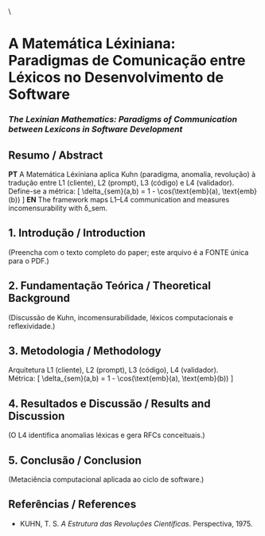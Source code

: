 \
# A Matemática Léxiniana: Paradigmas de Comunicação entre Léxicos no Desenvolvimento de Software
### *The Lexinian Mathematics: Paradigms of Communication between Lexicons in Software Development*

## Resumo / Abstract
**PT** A Matemática Léxiniana aplica Kuhn (paradigma, anomalia, revolução) à tradução entre L1 (cliente), L2 (prompt), L3 (código) e L4 (validador). Define-se a métrica:
\[
\delta_{sem}(a,b) = 1 - \cos(\text{emb}(a), \text{emb}(b))
\]
**EN** The framework maps L1–L4 communication and measures incomensurability with δ_sem.

## 1. Introdução / Introduction
(Preencha com o texto completo do paper; este arquivo é a FONTE única para o PDF.)

## 2. Fundamentação Teórica / Theoretical Background
(Discussão de Kuhn, incomensurabilidade, léxicos computacionais e reflexividade.)

## 3. Metodologia / Methodology
Arquitetura L1 (cliente), L2 (prompt), L3 (código), L4 (validador).  
Métrica:
\[
\delta_{sem}(a,b) = 1 - \cos(\text{emb}(a), \text{emb}(b))
\]

## 4. Resultados e Discussão / Results and Discussion
(O L4 identifica anomalias léxicas e gera RFCs conceituais.)

## 5. Conclusão / Conclusion
(Metaciência computacional aplicada ao ciclo de software.)

## Referências / References
- KUHN, T. S. *A Estrutura das Revoluções Científicas*. Perspectiva, 1975.
